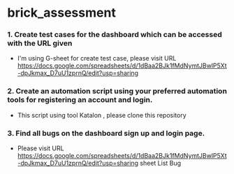 # brick_assessment

### 1. Create test cases for the dashboard which can be accessed with the URL given
* I'm using G-sheet for create test case, please visit URL https://docs.google.com/spreadsheets/d/1dBaa2BJk1fMdNymtJBwlP5Xt-dpJkmax_D7uU1zprnQ/edit?usp=sharing

### 2. Create an automation script using your preferred automation tools for registering an account and login.
* This script using tool Katalon , please clone this repository

### 3. Find all bugs on the dashboard sign up and login page.
* Please visit URL https://docs.google.com/spreadsheets/d/1dBaa2BJk1fMdNymtJBwlP5Xt-dpJkmax_D7uU1zprnQ/edit?usp=sharing sheet List Bug